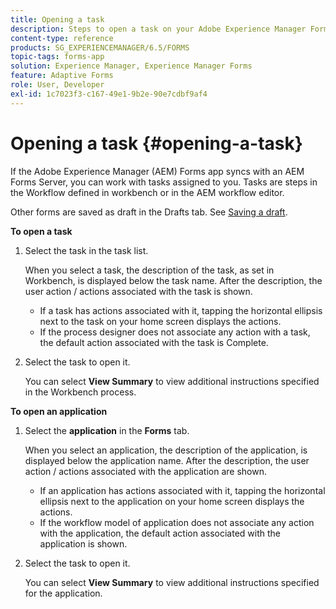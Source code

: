 ```yaml
---
title: Opening a task
description: Steps to open a task on your Adobe Experience Manager Forms app.
content-type: reference
products: SG_EXPERIENCEMANAGER/6.5/FORMS
topic-tags: forms-app
solution: Experience Manager, Experience Manager Forms
feature: Adaptive Forms
role: User, Developer
exl-id: 1c7023f3-c167-49e1-9b2e-90e7cdbf9af4
---
```

# Opening a task {#opening-a-task}

If the Adobe Experience Manager (AEM) Forms app syncs with an AEM Forms Server, you can work with tasks assigned to you. Tasks are steps in the Workflow defined in workbench or in the AEM workflow editor. 

Other forms are saved as draft in the Drafts tab. See [Saving a draft](/help/forms/using/save-as-draft.md).

**To open a task**

1. Select the task in the task list.

   When you select a task, the description of the task, as set in Workbench, is displayed below the task name. After the description, the user action / actions associated with the task is shown.

    * If a task has actions associated with it, tapping the horizontal ellipsis next to the task on your home screen displays the actions.
    * If the process designer does not associate any action with a task, the default action associated with the task is Complete.

1. Select the task to open it.

   You can select **View Summary** to view additional instructions specified in the Workbench process.

**To open an application**

1. Select the **application** in the **Forms** tab.

   When you select an application, the description of the application, is displayed below the application name. After the description, the user action / actions associated with the application are shown.

    * If an application has actions associated with it, tapping the horizontal ellipsis next to the application on your home screen displays the actions.
    * If the workflow model of application does not associate any action with the application, the default action associated with the application is shown.

1. Select the task to open it.

   You can select **View Summary** to view additional instructions specified for the application.
